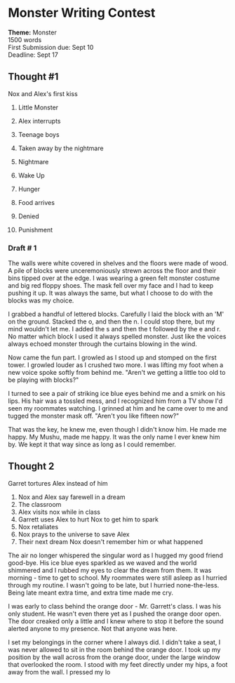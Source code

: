 # Monster Writing Contest
**Theme:** Monster  
1500 words  
First Submission due: Sept 10  
Deadline: Sept 17  

## Thought #1
Nox and Alex's first kiss

1. Little Monster
2. Alex interrupts
3. Teenage boys
4. Taken away by the nightmare
5. Nightmare
6. Wake Up

7. Hunger
8.  Food arrives
9. Denied
10. Punishment 

### Draft # 1
The walls were white covered in shelves and the floors were made of wood.  A pile of blocks were unceremoniously strewn across the floor and their bins tipped over at the edge.  I was wearing a green felt monster costume and big red floppy shoes.  The mask fell over my face and I had to keep pushing it up.  It was always the same, but what I choose to do with the blocks was my choice. 

I grabbed a handful of lettered blocks.   Carefully I laid the block with an 'M' on the ground.  Stacked the o, and then the n.  I could stop there, but my mind wouldn't let me.  I added the s and then the t followed by the e and r.  No matter which block I used it always spelled monster.  Just like the voices always echoed monster through the curtains blowing in the wind.

Now came the fun part.  I growled as I stood up and stomped on the first tower.  I growled louder as I crushed two more.  I was lifting my foot when a new voice spoke softly from behind me.  "Aren't we getting a little too old to be playing with blocks?" 

I turned to see a pair of striking ice blue eyes behind me and a smirk on his lips.  His hair was a tossled mess, and I recognized him from a TV show I'd seen my roommates watching.  I grinned at him and he came over to me and tugged the monster mask off.  "Aren't you like fifteen now?"

That was the key, he knew me, even though I didn't know him.  He made me happy.  My Mushu, made me happy.  It was the only name I ever knew him by.  We kept it that way since as long as I could remember.

## Thought 2
Garret tortures Alex instead of him

1. Nox and Alex say farewell in a dream
2. The classroom
3. Alex visits nox while in class
4. Garrett uses Alex to hurt Nox to get him to spark
5. Nox retaliates
6. Nox prays to the universe to save Alex
7. Their next dream Nox doesn't remember him or what happened

The air no longer whispered the singular word as I hugged my good friend good-bye.  His ice blue eyes sparkled as we waved and the world shimmered and I rubbed my eyes to clear the dream from them.  It was morning - time to get to school.  My roommates were still asleep as I hurried through my routine.  I wasn't going to be late, but I hurried none-the-less.  Being late meant extra time, and extra time made me cry.

I was early to class behind the orange door - Mr. Garrett's class.  I was his only student.  He wasn't even there yet as I pushed the orange door open.  The door creaked only a little and I knew where to stop it before the sound alerted anyone to my presence.  Not that anyone was here.

I set my belongings in the corner where I always did.  I didn't take a seat, I was never allowed to sit in the room behind the orange door.  I took up my position by the wall across from the orange door, under the large window that overlooked the room.  I stood with my feet directly under my hips, a foot away from the wall.  I pressed my lo


<!--stackedit_data:
eyJoaXN0b3J5IjpbMjEwMDU5NDM2OCwtMTUzMDkxOTM1NCw4Nz
I4MjQ3NjQsLTE0ODIyMTc0Myw2NzIyMjAzODcsLTYzOTI5NzY1
NywtMzYxOTU2MTA1LC0xMzk1Nzg5MDM0LDE3ODg2MDgyMzJdfQ
==
-->